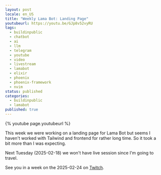 ```yaml
---
layout: post
locale: en_US
title: "Weekly Lama Bot: Landing Page"
youtubeurl: https://youtu.be/GJp8v52vyRU
tags:
  - buildinpublic
  - chatbot
  - ai
  - llm
  - telegram
  - youtube
  - video
  - livestream
  - lamabot
  - elixir
  - phoenix
  - phoenix-framework
  - nvim
status: published
categories:
  - buildinpublic
  - lamabot
published: true
---
```

{% youtube page.youtubeurl %}


This week we were working on a landing page for Lama Bot but seems I haven't worked with Tailwind and frontend for rather long time. So it took a bit more than I was expecting. 

Next Tuesday (2025-02-18) we won't have live session since I'm going to travel. 

See you in a week on the 2025-02-24 on [Twitch](https://www.twitch.tv/war1and).